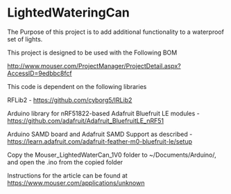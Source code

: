 # LightedWateringCan

The Purpose of this project is to add additional functionality to a waterproof set of lights. 

This project is designed to be used with the Following BOM

http://www.mouser.com/ProjectManager/ProjectDetail.aspx?AccessID=9edbbc8fcf

This code is dependent on the following libraries

RFLib2 - https://github.com/cyborg5/IRLib2

Arduino library for nRF51822-based Adafruit Bluefruit LE modules - https://github.com/adafruit/Adafruit_BluefruitLE_nRF51

Arduino SAMD board and Adafruit SAMD Support as described - https://learn.adafruit.com/adafruit-feather-m0-bluefruit-le/setup

Copy the Mouser_LightedWaterCan_1V0 folder to ~/Documents/Arduino/, and open the .ino from the copied folder

Instructions for the article can be found at https://www.mouser.com/applications/unknown
